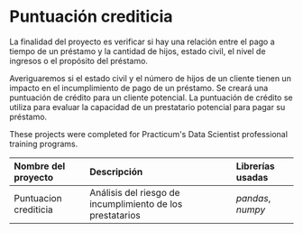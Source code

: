 # Puntuación crediticia

La finalidad del proyecto es verificar si hay una relación entre el pago a tiempo de un préstamo y la cantidad de hijos, estado civil, el nivel de ingresos o el propósito del préstamo.

Averiguaremos si el estado civil y el número de hijos de un cliente tienen un impacto en el incumplimiento de pago de un préstamo. Se creará una puntuación de crédito para un cliente potencial. La puntuación de crédito se utiliza para evaluar la capacidad de un prestatario potencial para pagar su préstamo.

These projects were completed for Practicum's Data Scientist professional training programs.

| Nombre del proyecto | Descripción | Librerías usadas| 
| :---------------------- | :---------------------- | :---------------------- |
| Puntuacion crediticia| Análisis del riesgo de incumplimiento de los prestatarios | *pandas*, *numpy*|
